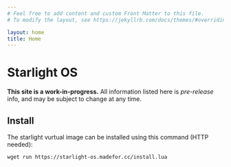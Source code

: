 ```yaml
---
# Feel free to add content and custom Front Matter to this file.
# To modify the layout, see https://jekyllrb.com/docs/themes/#overriding-theme-defaults

layout: home
title: Home
---
```


# Starlight OS

**This site is a work-in-progress.** All information listed here is *pre-release* info, and may be subject to change at any time.

## Install
The starlight vurtual image can be installed using this command (HTTP needed):

```
wget run https://starlight-os.madefor.cc/install.lua
```